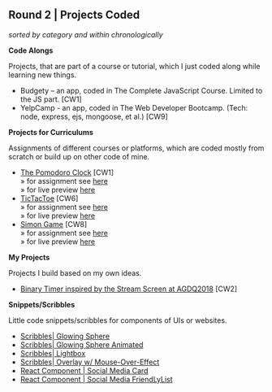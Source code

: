 ## Round 2 | Projects Coded

*sorted by category and within chronologically*

**Code Alongs**

Projects, that are part of a course or tutorial, which I just coded along while learning new things.

* Budgety – an app, coded in The Complete JavaScript Course. Limited to the JS part. [CW1]  
* YelpCamp - an app, coded in The Web Developer Bootcamp. (Tech: node, express, ejs, mongoose, et al.) [CW9]

**Projects for Curriculums**

Assignments of different courses or platforms, which are coded mostly from scratch or build up on other code of mine.

* [The Pomodoro Clock](https://github.com/Miffili/freeCodeCamp/tree/gh-pages/FED-pomodoroclock) [CW1]  
  » for assignment see [here](https://www.freecodecamp.org/challenges/build-a-pomodoro-clock)  
  » for live preview [here](https://miffili.github.io/freeCodeCamp/FED-pomodoroclock)
* [TicTacToe](https://github.com/Miffili/freeCodeCamp/tree/gh-pages/FED-tictactoe) [CW6]  
  » for assignment see [here](https://www.freecodecamp.org/challenges/build-a-tic-tac-toe-game)  
  » for live preview [here](https://miffili.github.io/freeCodeCamp/FED-tictactoe/)  
* [Simon Game](https://github.com/Miffili/freeCodeCamp/tree/gh-pages/FED-simongame) [CW8]  
  » for assignment see [here](https://www.freecodecamp.org/challenges/build-a-simon-game)  
  » for live preview [here](https://miffili.github.io/freeCodeCamp/FED-simongame/)  


**My Projects**

Projects I build based on my own ideas.

* [Binary Timer inspired by the Stream Screen at AGDQ2018](https://codepen.io/miffili/full/ppVVwQ/) [CW2]

**Snippets/Scribbles**

Little code snippets/scribbles for components of UIs or websites.

* [Scribbles| Glowing Sphere](https://codepen.io/miffili/full/ZvZVrZ/)  
* [Scribbles| Glowing Sphere Animated](https://codepen.io/miffili/pen/XZqQdK)  
* [Scribbles| Lightbox](https://codepen.io/miffili/full/BYeMoB/)  
* [Scribbles| Overlay w/ Mouse-Over-Effect](https://codepen.io/miffili/pen/VQoeNr)  
* [React Component | Social Media Card](https://codepen.io/miffili/pen/rdqBRQ)  
* [React Component | Social Media FriendLyList](https://codepen.io/miffili/pen/rdQVjG)  
